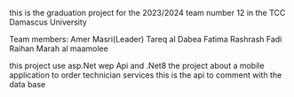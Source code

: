 this is the graduation project for the 2023/2024 team number 12 in the TCC Damascus University

Team members:
Amer Masri(Leader)
Tareq al Dabea
Fatima Rashrash
Fadi Raihan
Marah al maamolee

this project use asp.Net wep Api and .Net8
the project about a mobile application to order technician services
this is the api to comment with the data base
